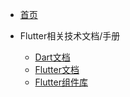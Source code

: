 - [首页](README.md)

- Flutter相关技术文档/手册
  - [Dart文档](https://dart.cn/overview)
  - [Flutter文档](https://flutter.cn/docs)
  - [Flutter组件库](https://pub.dev/)
  